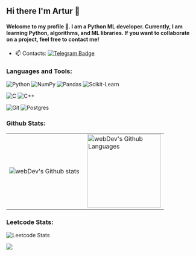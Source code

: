 ## Hi there I'm Artur 👋

#### Welcome to my profile 👀. I am a Python  ML developer. Currently, I am learning Python, algorithms, and ML libraries. If you want to collaborate on a project, feel free to contact me!

- :mailbox: Contacts: [![Telegram Badge](https://img.shields.io/badge/-Sova_karl-blue?style=flat&logo=Telegram&logoColor=white)](https://t.me/Sova_karl)



### Languages and Tools:

![Python](https://img.shields.io/badge/-Python-1E7775?style=for-the-badge&logo=Python&logoColor=white)
![NumPy](https://img.shields.io/badge/-NumPy-1E7775?style=for-the-badge&logo=NumPy&logoColor=white)
![Pandas](https://img.shields.io/badge/pandas-%23150458.svg?style=for-the-badge&logo=pandas&logoColor=white)
![Scikit-Learn](https://img.shields.io/badge/scikit-learn-%23F7931E.svg?style=for-the-badge&logo=scikit-learn&logoColor=white)







![C](https://img.shields.io/badge/-C-1E7775?style=for-the-badge&logo=C&logoColor=6296CC)
![C++](https://img.shields.io/badge/-C++-1E7775?style=for-the-badge&logo=C%2b%2b&logoColor=6296CC)


![Git](https://img.shields.io/badge/-GIT-1E7775?style=for-the-badge&logo=GIT&logoColor=F88C00)
![Postgres](https://img.shields.io/badge/-PostgreSQL-1E7775?style=for-the-badge&logo=PostgreSQL&logoColor=6296CC)

### Github Stats:

<table>
  <tr>
    <td>
      <img align="left" src="http://github-readme-streak-stats.herokuapp.com?user=sovakarl&theme=dark&background=000000" alt="webDev's Github stats" />
    </td>
    <td>
      <img height="195px" align="right" alt="webDev's Github Languages" src="https://github-readme-stats-sigma-five.vercel.app/api/top-langs/?username=sovakarl&layout=compact&theme=vision-friendly-dark" />
    </td>
  </tr>
</table>


### Leetcode Stats:

![Leetcode Stats](https://leetcard.jacoblin.cool/Nast1G?theme=dark)

<p align="left">
  <a href="#">
      <img src="https://api.visitorbadge.io/api/VisitorHit?user=Nast1G&repo=Nast1G&countColor=%237B1E7A" />
   </a>
</p>
